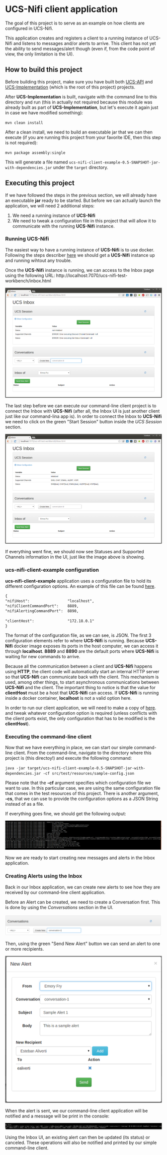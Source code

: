 # UCS-Nifi client application
The goal of this project is to serve as an example on how clients are configured in UCS-Nifi. 

This application creates and registers a client to a running instance of UCS-Nifi and listens to messages and/or alerts to arrive. This client has not yet the ability to send messages/alert though (even if, from the code point of view, the only limitation is the UI).

## How to build this project

Before building this project, make sure you have built both [UCS-API](https://bitbucket.org/cogmedsys/ucs-api) and [UCS-Implementation](https://bitbucket.org/cogmedsys/ucs-implementation) (which is the root of this project) projects. 

After **UCS-Implementation** is built, navigate with the command line to this directory and run (this in actually not required because this module was already built as part of **UCS-Implementation**, but let's execute it again just in case we have modified something):

`mvn clean install`

After a clean install, we need to build an executable jar that we can then execute (if you are running this project from your favorite IDE, then this step is not required):

`mvn package assembly:single`

This will generate a file named `ucs-nifi-client-example-0.5-SNAPSHOT-jar-with-dependencies.jar` under the `target` directory. 
## Executing this project
If we have followed the steps in the previous section, we will already have an executable **jar** ready to be started. But before we can actually launch the application, we will need 2 additional steps:

  1. We need a running instance of **UCS-Nifi**
  2. We need to tweak a configuration file in this project that will allow it to communicate with the running **UCS-Nifi** instance. 

### Running UCS-Nifi
The easiest way to have a running instance of **UCS-Nifi** is to use docker. Following the steps describer [here](https://bitbucket.org/cogmedsys/ucs-docker) we should get a **UCS-Nifi** instance up and running wihtout any trouble.

Once the **UCS-Nifi** instance is running, we can access to the Inbox page using the following URL: http://localhost:7070/ucs-nifi-test-workbench/inbox.html

![Inbox](docs/inbox-1.png)

The last step before we can execute our command-line client project is to connect the Inbox with **UCS-Nifi** (after all, the Inbox UI is just another client just like our command-lina app is). In order to connect the Inbox to **UCS-Nifi** we need to click on the green "Start Session" button inside the *UCS Session* section.

![Inbox](docs/inbox-2.png)

If everything went fine, we should now see Statuses and Supported Channels information in the UI, just like the image above is showing.

### ucs-nifi-client-example configuration
**ucs-nifi-client-example** application uses a configuration file to hold its different configuration options. An example of this file can be found [here](src/test/resources/sample-config.json).

    {
    "nifiHost":                 "localhost",
    "nifiClientCommandPort":    8889,
    "nifiAlertingCommandPort":  8890,
    
    "clientHost":               "172.18.0.1"
    }
    
The format of the configuration file, as we can see, is JSON. 
The first 3 configuration elements refer to where **UCS-Nifi** is running. Because **UCS-Nifi** docker image exposes its ports in the host computer, we can access it through **localhost**. **8889** and **8890** are the default ports where **UCS-Nifi** is waiting for new commands to arrive.

Because all the communication between a client and **UCS-Nifi** happens using **HTTP**, 
the client code will automatically start an internal HTTP server so that **UCS-Nifi** can 
communicate back with the client. This mechanism is used, among other things, to 
start asynchronous communications between **UCS-Nifi** and the client. 
The important thing to notice is that the value for **clientHost** must be a host that **UCS-Nifi** can access. 
If **UCS-Nifi** is running inside a docker container, **localhost** is not a valid option here. 

In order to run our client application, we will need to make a copy of [here](src/test/resources/sample-config.json). and tweak whatever configuration option is required (unless conflicts with the client ports exist, the only configuration that has to be modified is the **clientHost**).

### Executing the command-line client
Now that we have everything in place, we can start our simple command-line client. From the command-line, navigate to the directory where this project is (this directoy!) and execute the following command:

`java -jar target/ucs-nifi-client-example-0.5-SNAPSHOT-jar-with-dependencies.jar -cf src/test/resources/sample-config.json`

Please note that the **-cf** argument specifies which configuration file we want to use. In this particular case, we are using the same configuration file that comes in the test resources of this project. There is another argument, **-cs**, that we can use to provide the configuration options as a JSON String instead of as a file.

If everything goes fine, we should get the following output:

![Output](docs/client-1.png)

Now we are ready to start creating new messages and alerts in the Inbox application.

### Creating Alerts using the Inbox
Back in our Inbox application, we can create new alerts to see how they are received by our command-line client application. 

Before an Alert can be created, we need to create a Conversation first. This is done by using the *Conversations* section in the UI.

![Output](docs/inbox-3.png)

Then, using the green "Send New Alert" button we can send an alert to one or more recipients.

![Output](docs/inbox-4.png)

When the alert is sent, we our command-line client application will be notified and a message will be print in the console:

![Output](docs/client-2.png)

Using the Inbox UI, an existing alert can then be updated (its status) or canceled. These operations will also be notified and printed by our simple command-line client. 


